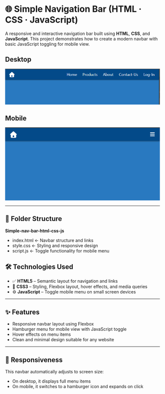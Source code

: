 # 🌐 Simple Navigation Bar (HTML · CSS · JavaScript)

A responsive and interactive navigation bar built using **HTML**, **CSS**, and **JavaScript**. This project demonstrates how to create a modern navbar with basic JavaScript toggling for mobile view.

## Desktop

![Screenshot](https://raw.githubusercontent.com/Deepak-Kumar-Saini/Simple-nav-bar-html-css-js/refs/heads/main/Desktop-mode.PNG)

## Mobile
![Screenshot](https://raw.githubusercontent.com/Deepak-Kumar-Saini/Simple-nav-bar-html-css-js/refs/heads/main/mobile-mode.PNG)

---

## 📁 Folder Structure
**Simple-nav-bar-html-css-js**
- index.html ← Navbar structure and links
- style.css ← Styling and responsive design
- script.js ← Toggle functionality for mobile menu

## 🛠️ Technologies Used

- ✅ **HTML5** – Semantic layout for navigation and links  
- 🎨 **CSS3** – Styling, Flexbox layout, hover effects, and media queries  
- ⚙️ **JavaScript** – Toggle mobile menu on small screen devices

---

## ✨ Features

- Responsive navbar layout using Flexbox
- Hamburger menu for mobile view with JavaScript toggle
- Hover effects on menu items
- Clean and minimal design suitable for any website

---

## 📱 Responsiveness
This navbar automatically adjusts to screen size:
- On desktop, it displays full menu items
- On mobile, it switches to a hamburger icon and expands on click

